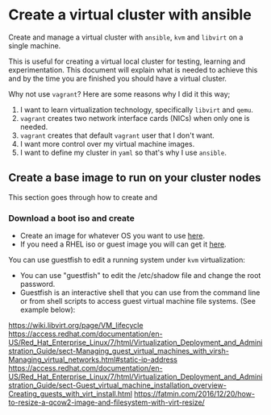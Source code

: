 # Create a virtual cluster with ansible

Create and manage a virtual cluster with `ansible`, `kvm` and `libvirt` on a
single machine.

This is useful for creating a virtual local cluster for testing, learning and
experimentation. This document will explain what is needed to achieve this and
by the time you are finished you should have a virtual cluster.

Why not use `vagrant`? Here are some reasons why I did it this way;

1. I want to learn virtualization technology, specifically `libvirt` and `qemu`.
2. `vagrant` creates two network interface cards (NICs) when only one is needed.
3. `vagrant` creates that default `vagrant` user that I don't want.
4. I want more control over my virtual machine images.
5. I want to define my cluster in `yaml` so that's why I use `ansible`.

## Create a base image to run on your cluster nodes

This section goes through how to create and

### Download a boot iso and create

* Create an image for whatever OS you want to use [here](
https://raymii.org/s/articles/virt-install_introduction_and_copy_paste_distro_install_commands.html).
* If you need a RHEL iso or guest image you will can get it [here](
https://access.redhat.com/downloads/content/69/ver=/rhel---7/7.4/x86_64/product-software).


You can use guestfish to edit a running system under `kvm` virtualization:
- You can use "guestfish" to edit the /etc/shadow file and change the root password.
- Guestfish is an interactive shell that you can use from the command line or from shell scripts to access guest virtual machine file systems. (See example below):

https://wiki.libvirt.org/page/VM_lifecycle
https://access.redhat.com/documentation/en-US/Red_Hat_Enterprise_Linux/7/html/Virtualization_Deployment_and_Administration_Guide/sect-Managing_guest_virtual_machines_with_virsh-Managing_virtual_networks.html#static-ip-address
https://access.redhat.com/documentation/en-US/Red_Hat_Enterprise_Linux/7/html/Virtualization_Deployment_and_Administration_Guide/sect-Guest_virtual_machine_installation_overview-Creating_guests_with_virt_install.html
https://fatmin.com/2016/12/20/how-to-resize-a-qcow2-image-and-filesystem-with-virt-resize/
